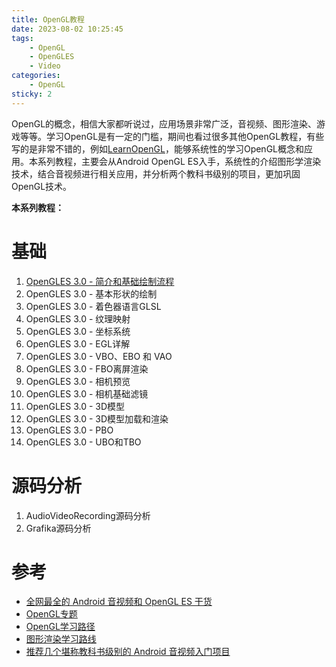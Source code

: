 ```yaml
---
title: OpenGL教程
date: 2023-08-02 10:25:45
tags:
    - OpenGL
    - OpenGLES
    - Video
categories:
    - OpenGL
sticky: 2
---
```

OpenGL的概念，相信大家都听说过，应用场景非常广泛，音视频、图形渲染、游戏等等。学习OpenGL是有一定的门槛，期间也看过很多其他OpenGL教程，有些写的是非常不错的，例如[LearnOpenGL](https://learnopengl.com/)，能够系统性的学习OpenGL概念和应用。本系列教程，主要会从Android OpenGL ES入手，系统性的介绍图形学渲染技术，结合音视频进行相关应用，并分析两个教科书级别的项目，更加巩固OpenGL技术。
<!--more-->
**本系列教程：**
# 基础
1. [OpenGLES 3.0 - 简介和基础绘制流程](/2023/08/02/OpenGL-Intro/)
2. OpenGLES 3.0 - 基本形状的绘制
3. OpenGLES 3.0 - 着色器语言GLSL
4. OpenGLES 3.0 - 纹理映射
5. OpenGLES 3.0 - 坐标系统
6. OpenGLES 3.0 - EGL详解
7. OpenGLES 3.0 - VBO、EBO 和 VAO
8. OpenGLES 3.0 - FBO离屏渲染
10. OpenGLES 3.0 - 相机预览
11. OpenGLES 3.0 - 相机基础滤镜
12. OpenGLES 3.0 - 3D模型
13. OpenGLES 3.0 - 3D模型加载和渲染
14. OpenGLES 3.0 - PBO
15. OpenGLES 3.0 - UBO和TBO
# 源码分析
1. AudioVideoRecording源码分析
2. Grafika源码分析


# 参考
- [全网最全的 Android 音视频和 OpenGL ES 干货](https://mp.weixin.qq.com/s/26BywT1MbM20zybeWD12mw)
- [OpenGL专题](https://mp.weixin.qq.com/mp/appmsgalbum?__biz=MzA4MjU1MDk3Ng==&action=getalbum&album_id=1337181710408302593&scene=173&from_msgid=2451526136&from_itemidx=1&count=3&nolastread=1#wechat_redirect)
- [OpenGL学习路径](https://cstsinghua.github.io/2018/07/12/openGL%E5%AD%A6%E4%B9%A0%E8%B7%AF%E5%BE%84/)
- [图形渲染学习路线](https://zhuanlan.zhihu.com/p/553509106)
- [推荐几个堪称教科书级别的 Android 音视频入门项目](https://glumes.com/android-av-beginner-resource/)